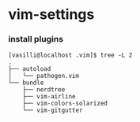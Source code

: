 # vim-settings

### install plugins

```
[vasilli@localhost .vim]$ tree -L 2
.
├── autoload
│   └── pathogen.vim
└── bundle
    ├── nerdtree
    ├── vim-airline
    ├── vim-colors-solarized
    └── vim-gitgutter
```
